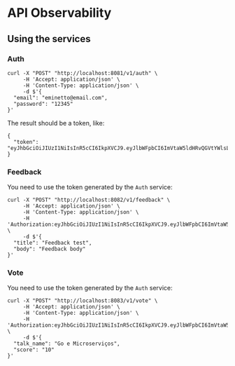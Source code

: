 # API Observability

## Using the services

### Auth

```
curl -X "POST" "http://localhost:8081/v1/auth" \
     -H 'Accept: application/json' \
     -H 'Content-Type: application/json' \
     -d $'{
  "email": "eminetto@email.com",
  "password": "12345"
}'

```

The result should be a token, like:

```
{
  "token": "eyJhbGciOiJIUzI1NiIsInR5cCI6IkpXVCJ9.eyJlbWFpbCI6ImVtaW5ldHRvQGVtYWlsLmNvbSIsImV4cCI6MTY4MDg4MTMzMCwiaWF0IjoxNjgwODc3NzAwLCJuYmYiOjE2ODA4Nzc3MDB9.yDfTJMO0pvhGkV6qHyAzIiOTlgHLBMEIW3mYbvgbqMY"
}
```

### Feedback

You need to use the token generated by the ```Auth``` service:

```
curl -X "POST" "http://localhost:8082/v1/feedback" \
     -H 'Accept: application/json' \
     -H 'Content-Type: application/json' \
	 -H 'Authorization:eyJhbGciOiJIUzI1NiIsInR5cCI6IkpXVCJ9.eyJlbWFpbCI6ImVtaW5ldHRvQGVtYWlsLmNvbSIsImV4cCI6MTY4MDg4MTMzMCwiaWF0IjoxNjgwODc3NzAwLCJuYmYiOjE2ODA4Nzc3MDB9.yDfTJMO0pvhGkV6qHyAzIiOTlgHLBMEIW3mYbvgbqMY' \
     -d $'{
  "title": "Feedback test",
  "body": "Feedback body"
}'
```

### Vote

You need to use the token generated by the ```Auth``` service:

```
curl -X "POST" "http://localhost:8083/v1/vote" \
     -H 'Accept: application/json' \
     -H 'Content-Type: application/json' \
	 -H 'Authorization:eyJhbGciOiJIUzI1NiIsInR5cCI6IkpXVCJ9.eyJlbWFpbCI6ImVtaW5ldHRvQGVtYWlsLmNvbSIsImV4cCI6MTY4MDg4MTMzMCwiaWF0IjoxNjgwODc3NzAwLCJuYmYiOjE2ODA4Nzc3MDB9.yDfTJMO0pvhGkV6qHyAzIiOTlgHLBMEIW3mYbvgbqMY' \
     -d $'{
  "talk_name": "Go e Microserviços",
  "score": "10"
}'
```

